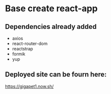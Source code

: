 # Base create react-app

## Dependencies already added
* axios
* react-router-dom
* reactstrap
* formik
* yup

## Deployed site can be fourn here:
https://gigapet1.now.sh/
